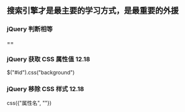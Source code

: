 
## 搜索引擎才是最主要的学习方式，是最重要的外援  



### jQuery 判断相等  

== 


### jQuery 获取 CSS 属性值 12.18 

$("#id").css("background")


### jQuery 移除 CSS 样式 12.18   

css({"属性名", ""})
